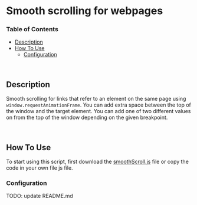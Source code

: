 # Smooth scrolling for webpages <!-- omit in toc -->

### Table of Contents <!-- omit in toc -->

- [Description](#description)
- [How To Use](#how-to-use)
  - [Configuration](#configuration)

<br />

## Description

Smooth scrolling for links that refer to an element on the same page using `window.requestAnimationFrame`. You can add extra space between the top of the window and the target element. You can add one of two different values on from the top of the window depending on the given breakpoint.

<br />

## How To Use

To start using this script, first download the [smoothScroll.js](https://raw.githubusercontent.com/wesselvanree/smooth-scrolling/master/smoothScroll.js) file or copy the code in your own file js file.

### Configuration

TODO: update README.md
